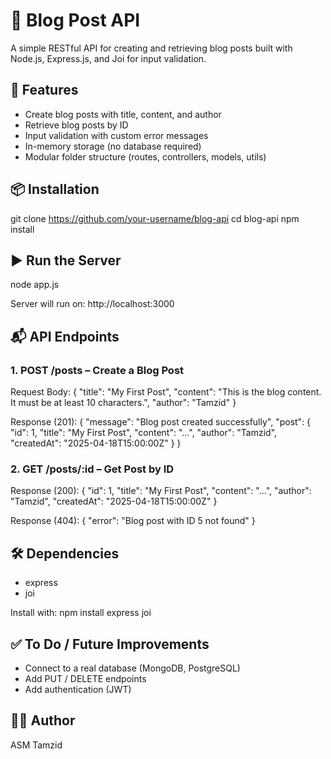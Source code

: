 # 📝 Blog Post API

A simple RESTful API for creating and retrieving blog posts built with Node.js, Express.js, and Joi for input validation.

## 🚀 Features

- Create blog posts with title, content, and author
- Retrieve blog posts by ID
- Input validation with custom error messages
- In-memory storage (no database required)
- Modular folder structure (routes, controllers, models, utils)

## 📦 Installation

git clone https://github.com/your-username/blog-api
cd blog-api
npm install

## ▶️ Run the Server

node app.js

Server will run on:
http://localhost:3000

## 📬 API Endpoints

### 1. POST /posts – Create a Blog Post

Request Body:
{
  "title": "My First Post",
  "content": "This is the blog content. It must be at least 10 characters.",
  "author": "Tamzid"
}

Response (201):
{
  "message": "Blog post created successfully",
  "post": {
    "id": 1,
    "title": "My First Post",
    "content": "...",
    "author": "Tamzid",
    "createdAt": "2025-04-18T15:00:00Z"
  }
}

### 2. GET /posts/:id – Get Post by ID

Response (200):
{
  "id": 1,
  "title": "My First Post",
  "content": "...",
  "author": "Tamzid",
  "createdAt": "2025-04-18T15:00:00Z"
}

Response (404):
{
  "error": "Blog post with ID 5 not found"
}

## 🛠 Dependencies

- express
- joi

Install with:
npm install express joi

## ✅ To Do / Future Improvements

- Connect to a real database (MongoDB, PostgreSQL)
- Add PUT / DELETE endpoints
- Add authentication (JWT)

## 👨‍💻 Author

ASM Tamzid